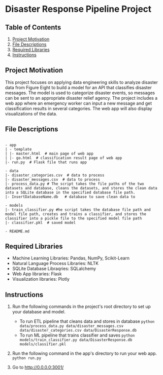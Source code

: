 # Disaster Response Pipeline Project

## Table of Contents
1. [Project Motivation](#motivation)
2. [File Descriptions](#files)
3. [Required Libraries](#libraries)
4. [Instructions](#instructions)


## Project Motivation <a name="motivation"></a>

This project focuses on applying data engineering skills to analyze disaster data from Figure Eight to build a model for an API that classifies disaster messages. The model is used to categorize disaster events, so messages can be sent to an appropriate disaster relief agency. The project includes a web app where an emergency worker can input a new message and get classification results in several categories. The web app will also display visualizations of the data. 

## File Descriptions <a name="files"></a>
```

- app
| - template
| |- master.html  # main page of web app
| |- go.html  # classification result page of web app
|- run.py  # Flask file that runs app

- data
|- disaster_categories.csv  # data to process 
|- disaster_messages.csv  # data to process
|- process_data.py # The script takes the file paths of the two datasets and database, cleans the datasets, and stores the clean data into a SQLite database in the specified database file path.
|- InsertDatabaseName.db   # database to save clean data to

- models
|- train_classifier.py #he script takes the database file path and model file path, creates and trains a classifier, and stores the classifier into a pickle file to the specified model file path
|- classifier.pkl  # saved model 

- README.md

```

## Required Libraries <a name="libraries"></a>

 - Machine Learning Libraries: Pandas, NumPy, Scikit-Learn
 - Natural Language Process Libraries: NLTK
 - SQLite Database Libraqries: SQLalchemy
 - Web App libraries: Flask
 - Visualization libraries: Plotly

## Instructions <a name="instructions"></a>

1. Run the following commands in the project's root directory to set up your database and model.

    - To run ETL pipeline that cleans data and stores in database
        `python data/process_data.py data/disaster_messages.csv data/disaster_categories.csv data/DisasterResponse.db`
    - To run ML pipeline that trains classifier and saves
        `python models/train_classifier.py data/DisasterResponse.db models/classifier.pkl`

2. Run the following command in the app's directory to run your web app.
    `python run.py`

3. Go to http://0.0.0.0:3001/
